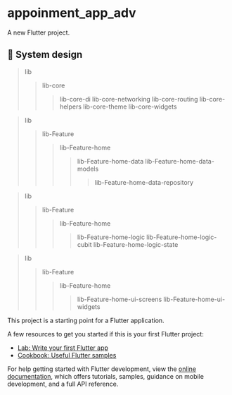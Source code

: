 # appoinment_app_adv

A new Flutter project.

## 🎨 System design

> lib
>> lib-core
>>> lib-core-di
>>> lib-core-networking
>>> lib-core-routing
>>> lib-core-helpers
>>> lib-core-theme
>>> lib-core-widgets

> lib
>> lib-Feature
>>> lib-Feature-home
>>>> lib-Feature-home-data
>>>> lib-Feature-home-data-models
>>>>> lib-Feature-home-data-repository

> lib
>> lib-Feature
>>> lib-Feature-home
>>>> lib-Feature-home-logic
>>>> lib-Feature-home-logic-cubit
>>>> lib-Feature-home-logic-state

> lib
>> lib-Feature
>>> lib-Feature-home
>>>> lib-Feature-home-ui-screens
>>>> lib-Feature-home-ui-widgets



This project is a starting point for a Flutter application.

A few resources to get you started if this is your first Flutter project:

- [Lab: Write your first Flutter app](https://docs.flutter.dev/get-started/codelab)
- [Cookbook: Useful Flutter samples](https://docs.flutter.dev/cookbook)

For help getting started with Flutter development, view the
[online documentation](https://docs.flutter.dev/), which offers tutorials,
samples, guidance on mobile development, and a full API reference.
